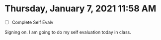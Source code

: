 # Thursday, January  7, 2021 11:58 AM
- [ ] Complete Self Evalv

Signing on. I am going to do my self evaluation today in class.

